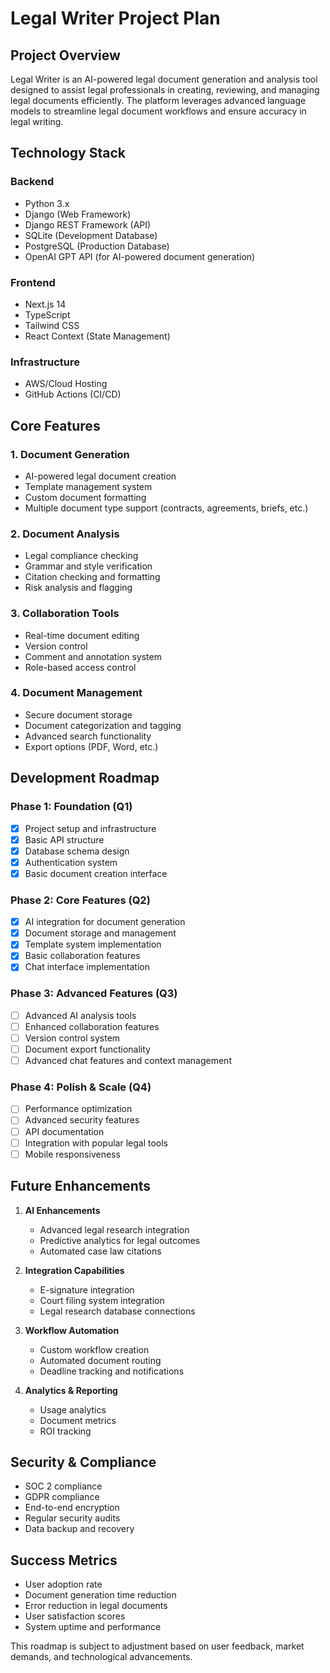 # Legal Writer Project Plan

## Project Overview
Legal Writer is an AI-powered legal document generation and analysis tool designed to assist legal professionals in creating, reviewing, and managing legal documents efficiently. The platform leverages advanced language models to streamline legal document workflows and ensure accuracy in legal writing.

## Technology Stack

### Backend
- Python 3.x
- Django (Web Framework)
- Django REST Framework (API)
- SQLite (Development Database)
- PostgreSQL (Production Database)
- OpenAI GPT API (for AI-powered document generation)

### Frontend
- Next.js 14
- TypeScript
- Tailwind CSS
- React Context (State Management)

### Infrastructure
- AWS/Cloud Hosting
- GitHub Actions (CI/CD)

## Core Features

### 1. Document Generation
- AI-powered legal document creation
- Template management system
- Custom document formatting
- Multiple document type support (contracts, agreements, briefs, etc.)

### 2. Document Analysis
- Legal compliance checking
- Grammar and style verification
- Citation checking and formatting
- Risk analysis and flagging

### 3. Collaboration Tools
- Real-time document editing
- Version control
- Comment and annotation system
- Role-based access control

### 4. Document Management
- Secure document storage
- Document categorization and tagging
- Advanced search functionality
- Export options (PDF, Word, etc.)

## Development Roadmap

### Phase 1: Foundation (Q1)
- [x] Project setup and infrastructure
- [x] Basic API structure
- [x] Database schema design
- [x] Authentication system
- [x] Basic document creation interface

### Phase 2: Core Features (Q2)
- [x] AI integration for document generation
- [x] Document storage and management
- [x] Template system implementation
- [x] Basic collaboration features
- [x] Chat interface implementation

### Phase 3: Advanced Features (Q3)
- [ ] Advanced AI analysis tools
- [ ] Enhanced collaboration features
- [ ] Version control system
- [ ] Document export functionality
- [ ] Advanced chat features and context management

### Phase 4: Polish & Scale (Q4)
- [ ] Performance optimization
- [ ] Advanced security features
- [ ] API documentation
- [ ] Integration with popular legal tools
- [ ] Mobile responsiveness

## Future Enhancements
1. **AI Enhancements**
   - Advanced legal research integration
   - Predictive analytics for legal outcomes
   - Automated case law citations

2. **Integration Capabilities**
   - E-signature integration
   - Court filing system integration
   - Legal research database connections

3. **Workflow Automation**
   - Custom workflow creation
   - Automated document routing
   - Deadline tracking and notifications

4. **Analytics & Reporting**
   - Usage analytics
   - Document metrics
   - ROI tracking

## Security & Compliance
- SOC 2 compliance
- GDPR compliance
- End-to-end encryption
- Regular security audits
- Data backup and recovery

## Success Metrics
- User adoption rate
- Document generation time reduction
- Error reduction in legal documents
- User satisfaction scores
- System uptime and performance

This roadmap is subject to adjustment based on user feedback, market demands, and technological advancements.
